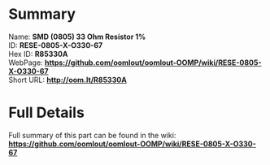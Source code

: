 
Summary
=================
  
Name: __SMD (0805) 33 Ohm Resistor 1%__    
ID: __RESE-0805-X-O330-67__   
Hex ID: __R85330A__   
WebPage: __https://github.com/oomlout/oomlout-OOMP/wiki/RESE-0805-X-O330-67__   
Short URL: __http://oom.lt/R85330A__   

Full Details
==========================
Full summary of this part can be found in the wiki:   
__https://github.com/oomlout/oomlout-OOMP/wiki/RESE-0805-X-O330-67__    

